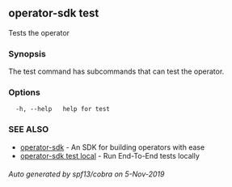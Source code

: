 ## operator-sdk test

Tests the operator

### Synopsis

The test command has subcommands that can test the operator.


### Options

```
  -h, --help   help for test
```

### SEE ALSO

* [operator-sdk](operator-sdk.md)	 - An SDK for building operators with ease
* [operator-sdk test local](operator-sdk_test_local.md)	 - Run End-To-End tests locally

###### Auto generated by spf13/cobra on 5-Nov-2019
